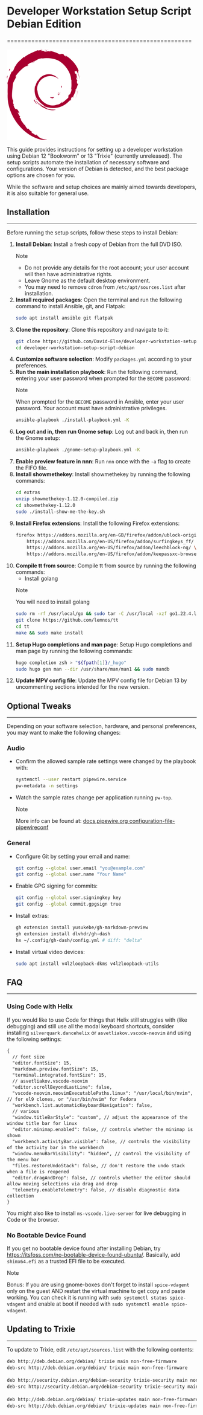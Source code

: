 # Developer Workstation Setup Script Debian Edition
=====================================================

![Debian_logo](./images/debian_logo.svg)

This guide provides instructions for setting up a developer workstation using Debian 12 "Bookworm" or 13 "Trixie" (currently unreleased). The setup scripts automate the installation of necessary software and configurations. Your version of Debian is detected, and the best package options are chosen for you.

While the software and setup choices are mainly aimed towards developers, it is also suitable for general use.

## Installation
------------

Before running the setup scripts, follow these steps to install Debian:

1. **Install Debian**: Install a fresh copy of Debian from the full DVD ISO.
	> [!NOTE]
	> - Do not provide any details for the root account; your user account will then have administrative rights.
	> - Leave Gnome as the default desktop environment.
	> - You may need to remove `cdrom` from `/etc/apt/sources.list` after installation.
2. **Install required packages**: Open the terminal and run the following command to install Ansible, git, and Flatpak:
   ```sh
   sudo apt install ansible git flatpak
   ```
3. **Clone the repository**: Clone this repository and navigate to it:
   ```sh
   git clone https://github.com/David-Else/developer-workstation-setup-script-debian
   cd developer-workstation-setup-script-debian
   ```
4. **Customize software selection**: Modify `packages.yml` according to your preferences.
5. **Run the main installation playbook**: Run the following command, entering your user password when prompted for the `BECOME` password:
   > [!NOTE]
   > When prompted for the `BECOME` password in Ansible, enter your user password. Your account must have administrative privileges.
   ```sh
   ansible-playbook ./install-playbook.yml -K
   ```
6. **Log out and in, then run Gnome setup**: Log out and back in, then run the Gnome setup:
   ```sh
   ansible-playbook ./gnome-setup-playbook.yml -K
   ```
7. **Enable preview feature in nnn**: Run `nnn` once with the `-a` flag to create the FIFO file.
8. **Install showmethekey**: Install showmethekey by running the following commands:
   ```sh
   cd extras
   unzip showmethekey-1.12.0-compiled.zip
   cd showmethekey-1.12.0
   sudo ./install-show-me-the-key.sh
   ```
9. **Install Firefox extensions**: Install the following Firefox extensions:
   ```sh
   firefox https://addons.mozilla.org/en-GB/firefox/addon/ublock-origin/ \
       https://addons.mozilla.org/en-US/firefox/addon/surfingkeys_ff/ \
       https://addons.mozilla.org/en-US/firefox/addon/leechblock-ng/ \
       https://addons.mozilla.org/en-US/firefox/addon/keepassxc-browser/ &
   ```
10. **Compile tt from source**: Compile tt from source by running the following commands:
    * Install golang
    > [!NOTE]
    > You will need to install golang
    ```sh
    sudo rm -rf /usr/local/go && sudo tar -C /usr/local -xzf go1.22.4.linux-amd64.tar.gz
    git clone https://github.com/lemnos/tt
    cd tt
    make && sudo make install
    ```
11. **Setup Hugo completions and man page**: Setup Hugo completions and man page by running the following commands:
    ```sh
    hugo completion zsh > "${fpath[1]}/_hugo"
    sudo hugo gen man --dir /usr/share/man/man1 && sudo mandb
    ```
12. **Update MPV config file**: Update the MPV config file for Debian 13 by uncommenting sections intended for the new version.

## Optional Tweaks
-----------------

Depending on your software selection, hardware, and personal preferences, you may want to make the following changes:

### Audio

* Confirm the allowed sample rate settings were changed by the playbook with:
  ```sh
  systemctl --user restart pipewire.service
  pw-metadata -n settings
  ```
* Watch the sample rates change per application running `pw-top`.
  > [!NOTE]
  > More info can be found at: [docs.pipewire.org configuration-file-pipewireconf](https://gitlab.freedesktop.org/pipewire/pipewire/-/wikis/Config-PipeWire#configuration-file-pipewireconf)

### General

* Configure Git by setting your email and name:
  ```sh
  git config --global user.email "you@example.com"
  git config --global user.name "Your Name"
  ```
* Enable GPG signing for commits:
  ```sh
  git config --global user.signingkey key
  git config --global commit.gpgsign true
  ```
* Install extras:
  ```sh
  gh extension install yusukebe/gh-markdown-preview
  gh extension install dlvhdr/gh-dash
  hx ~/.config/gh-dash/config.yml # diff: "delta"
  ```
* Install virtual video devices:
  ```sh
  sudo apt install v4l2loopback-dkms v4l2loopback-utils
  ```

## FAQ
----

### Using Code with Helix

If you would like to use Code for things that Helix still struggles with (like debugging) and still use all the modal keyboard shortcuts, consider installing `silverquark.dancehelix` or `asvetliakov.vscode-neovim` and using the following settings:

```jsonc
{
  // font size
  "editor.fontSize": 15,
  "markdown.preview.fontSize": 15,
  "terminal.integrated.fontSize": 15,
  // asvetliakov.vscode-neovim
  "editor.scrollBeyondLastLine": false,
  "vscode-neovim.neovimExecutablePaths.linux": "/usr/local/bin/nvim", // for el9 clones, or "/usr/bin/nvim" for Fedora
  "workbench.list.automaticKeyboardNavigation": false,
  // various
  "window.titleBarStyle": "custom", // adjust the appearance of the window title bar for linux
  "editor.minimap.enabled": false, // controls whether the minimap is shown
  "workbench.activityBar.visible": false, // controls the visibility of the activity bar in the workbench
  "window.menuBarVisibility": "hidden", // control the visibility of the menu bar
  "files.restoreUndoStack": false, // don't restore the undo stack when a file is reopened
  "editor.dragAndDrop": false, // controls whether the editor should allow moving selections via drag and drop
  "telemetry.enableTelemetry": false, // disable diagnostic data collection
}
```

You might also like to install `ms-vscode.live-server` for live debugging in Code or the browser.

### No Bootable Device Found

If you get no bootable device found after installing Debian, try https://itsfoss.com/no-bootable-device-found-ubuntu/. Basically, add `shimx64.efi` as a trusted EFI file to be executed.
> [!NOTE]
> Bonus: If you are using gnome-boxes don't forget to install `spice-vdagent` only on the guest AND restart the virtual machine to get copy and paste working. You can check it is running with `sudo systemctl status spice-vdagent` and enable at boot if needed with `sudo systemctl enable spice-vdagent`.

## Updating to Trixie
--------------------

To update to Trixie, edit `/etc/apt/sources.list` with the following contents:
```sh
deb http://deb.debian.org/debian/ trixie main non-free-firmware
deb-src http://deb.debian.org/debian/ trixie main non-free-firmware

deb http://security.debian.org/debian-security trixie-security main non-free-firmware
deb-src http://security.debian.org/debian-security trixie-security main non-free-firmware

deb http://deb.debian.org/debian/ trixie-updates main non-free-firmware
deb-src http://deb.debian.org/debian/ trixie-updates main non-free-firmware
```
